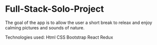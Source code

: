 # Full-Stack-Solo-Project
The goal of the app is to allow the user a short break to releax and enjoy calming pictures and sounds of nature.

Technologies used:
Html
CSS
Bootstrap
React
Redux



